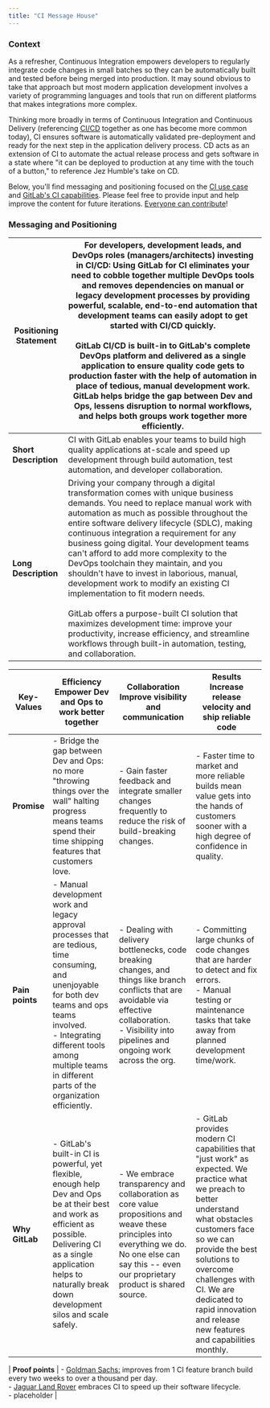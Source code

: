 ```yaml
---
title: "CI Message House"
---
```


### Context

As a refresher, Continuous Integration empowers developers to regularly integrate code changes in small batches so they can be automatically built and tested before being merged into production. It may sound obvious to take that approach but most modern application development involves a variety of programming languages and tools that run on different platforms that makes integrations more complex.

Thinking more broadly in terms of Continuous Integration and Continuous Delivery (referencing [CI/CD](https://about.gitlab.com/topics/ci-cd/) together as one has become more common today), CI ensures software is automatically validated pre-deployment and ready for the next step in the application delivery process. CD acts as an extension of CI to automate the actual release process and gets software in a state where "it can be deployed to production at any time with the touch of a button," to reference Jez Humble's take on CD.

Below, you'll find messaging and positioning focused on the [CI use case](/handbook/marketing/brand-and-product-marketing/product-and-solution-marketing/usecase-gtm/ci/) and [GitLab's CI capabilities](https://about.gitlab.com/solutions/continuous-integration/). Please feel free to provide input and help improve the content for future iterations. [Everyone can contribute](/handbook/company/strategy/#how)!

### Messaging and Positioning

| **Positioning Statement** | For developers, development leads, and DevOps roles (managers/architects) investing in CI/CD: Using GitLab for CI eliminates your need to cobble together multiple DevOps tools and removes dependencies on manual or legacy development processes by providing powerful, scalable, end-to-end automation that development teams can easily adopt to get started with CI/CD quickly. <br> <br> GitLab CI/CD is built-in to GitLab's complete DevOps platform and delivered as a single application to ensure quality code gets to production faster with the help of automation in place of tedious, manual development work. GitLab helps bridge the gap between Dev and Ops, lessens disruption to normal workflows, and helps both groups work together more efficiently. |
|------------------------|-------------------------------------------------------------------------|
| **Short Description** | CI with GitLab enables your teams to build high quality applications at-scale and speed up development through build automation, test automation, and developer collaboration. |
| **Long Description** | Driving your company through a digital transformation comes with unique business demands. You need to replace manual work with automation as much as possible throughout the entire software delivery lifecycle (SDLC), making continuous integration a requirement for any business going digital. Your development teams can't afford to add more complexity to the DevOps toolchain they maintain, and you shouldn't have to invest in laborious, manual, development work to modify an existing CI implementation to fit modern needs. <br> <br> GitLab offers a purpose-built CI solution that maximizes development time: improve your productivity, increase efficiency, and streamline workflows through built-in automation, testing, and collaboration. |

| **Key-Values** | **Efficiency** <br> Empower Dev and Ops to work better together | **Collaboration** <br> Improve visibility and communication | **Results** <br> Increase release velocity and ship reliable code |
|--------------|----------------------------------------------------------|--------------|--------------|
| **Promise** | - Bridge the gap between Dev and Ops: no more "throwing things over the wall" halting progress means teams spend their time shipping features that customers love. | - Gain faster feedback and integrate smaller changes frequently to reduce the risk of build-breaking changes. | - Faster time to market and more reliable builds mean value gets into the hands of customers sooner with a high degree of confidence in quality. |
| **Pain points** | - Manual development work and legacy approval processes that are tedious, time consuming, and unenjoyable for both dev teams and ops teams involved. <br> - Integrating different tools among multiple teams in different parts of the organization efficiently. | - Dealing with delivery bottlenecks, code breaking changes, and things like branch conflicts that are avoidable via effective collaboration. <br> - Visibility into pipelines and ongoing work across the org. | - Committing large chunks of code changes that are harder to detect and fix errors. <br> - Manual testing or maintenance tasks that take away from planned development time/work.  |
| **Why GitLab** | - GitLab's built-in CI is powerful, yet flexible, enough help Dev and Ops be at their best and work as efficient as possible. Delivering CI as a single application helps to naturally break down development silos and scale safely. | - We embrace transparency and collaboration as core value propositions and weave these principles into everything we do. No one else can say this -- even our proprietary product is shared source. | - GitLab provides modern CI capabilities that "just work" as expected. We practice what we preach to better understand what obstacles customers face so we can provide the best solutions to overcome challenges with CI. We are dedicated to rapid innovation and release new features and capabilities monthly. |

| **Proof points** | - [Goldman Sachs:](https://about.gitlab.com/customers/goldman-sachs/) improves from 1 CI feature branch build every two weeks to over a thousand per day. <br> - [Jaguar Land Rover](https://about.gitlab.com/blog/2018/07/23/chris-hill-devops-enterprise-summit-talk/) embraces CI to speed up their software lifecycle. <br> - placeholder |
